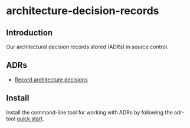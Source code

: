 # architecture-decision-records

## Introduction

Our architectural decision records stored (ADRs) in source control.

## ADRs

* [Record architecture decisions](/0001-record-architecture-decisions.md)

## Install

Install the command-line tool for working with ADRs by following the adr-tool [quick start](https://github.com/npryce/adr-tools#quick-start).
